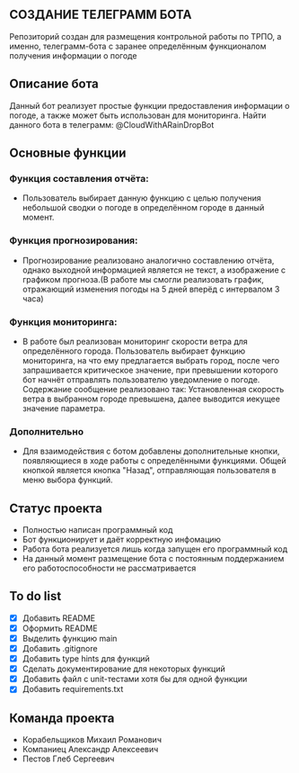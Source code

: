 ## СОЗДАНИЕ ТЕЛЕГРАММ БОТА
Репозиторий создан для размещения контрольной работы по ТРПО, а именно, телеграмм-бота с заранее определённым функционалом получения информации о погоде
## Описание бота
Данный бот реализует простые функции предоставления информации о погоде, а также может быть использован для мониторинга. Найти данного бота в телеграмм: @CloudWithARainDropBot
## Основные функции
### Функция составления отчёта:
- Пользователь выбирает данную функцию с целью получения небольшой сводки о погоде в определённом городе в данный момент.
### Функция прогнозирования:
- Прогнозирование реализовано аналогично составлению отчёта, однако выходной информацией является не текст, а изображение с графиком прогноза.(В работе мы смогли реализовать график, отражающий изменения погоды на 5 дней вперёд с интервалом 3 часа)
### Функция мониторинга:
- В работе был реализован мониторинг скорости ветра для определённого города. Пользователь выбирает функцию мониторинга, на что ему предлагается выбрать город, после чего запрашивается критическое значение, при превышении которого бот начнёт отправлять пользователю уведомление о погоде. Содержание сообщение реализовано так: Установленная скорость ветра в выбранном городе превышена, далее выводится иекущее значение параметра.
### Дополнительно    
- Для взаимодействия с ботом добавлены дополнительные кнопки, появляющиеся в ходе работы с определёнными функциями. Общей кнопкой является кнопка "Назад", отправляющая пользователя в меню выбора функций.
## Статус проекта
- Полностью написан программный код
- Бот функционирует и даёт корректную инфомацию
- Работа бота реализуется лишь когда запущен его программный код
- На данный момент размещение бота с постоянным поддержанием его работоспособности не рассматривается

## To do list
- [x] Добавить README
- [x] Оформить README
- [x] Выделить функцию main 
- [x] Добавить .gitignore
- [x] Добавить type hints для функций
- [x] Сделать документирование для некоторых функций
- [x] Добавить файл с unit-тестами хотя бы для одной функции
- [x] Добавить requirements.txt
## Команда проекта
- Корабельщиков Михаил Романович
- Компаниец Александр Алексеевич
- Пестов Глеб Сергеевич

